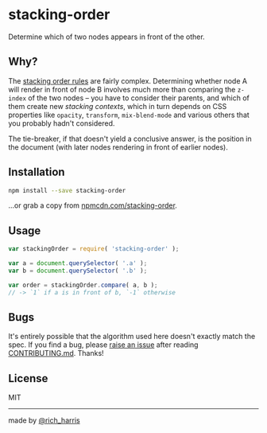 # stacking-order

Determine which of two nodes appears in front of the other.

## Why?

The [stacking order rules](https://developer.mozilla.org/en-US/docs/Web/CSS/CSS_Positioning/Understanding_z_index/The_stacking_context) are fairly complex. Determining whether node A will render in front of node B involves much more than comparing the `z-index` of the two nodes – you have to consider their parents, and which of them create new *stacking contexts*, which in turn depends on CSS properties like `opacity`, `transform`, `mix-blend-mode` and various others that you probably hadn't considered.

The tie-breaker, if that doesn't yield a conclusive answer, is the position in the document (with later nodes rendering in front of earlier nodes).

## Installation

```bash
npm install --save stacking-order
```

...or grab a copy from [npmcdn.com/stacking-order](npmcdn.com/stacking-order).

## Usage

```js
var stackingOrder = require( 'stacking-order' );

var a = document.querySelector( '.a' );
var b = document.querySelector( '.b' );

var order = stackingOrder.compare( a, b );
// -> `1` if a is in front of b, `-1` otherwise
```

## Bugs

It's entirely possible that the algorithm used here doesn't exactly match the spec. If you find a bug, please [raise an issue](TK) after reading [CONTRIBUTING.md](CONTRIBUTING.md). Thanks!

## License

MIT

---

made by [@rich_harris](https://twitter.com/rich_harris)
